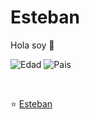 # Esteban
Hola soy  👋

![Edad](https://img.shields.io/badge/Edad-27-blue)
![Pais](https://img.shields.io/badge/Pais-España-FC0902)


<br />



⭐️  [Esteban](https://github.com/estebanpineda)
